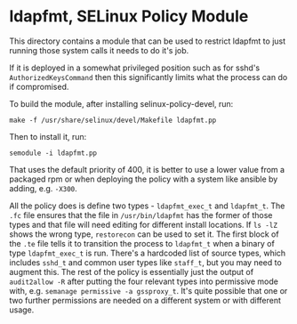 # ldapfmt, SELinux Policy Module

This directory contains a module that can be used to restrict ldapfmt
to just running those system calls it needs to do it's job.

If it is deployed in a somewhat privileged position such as for sshd's
`AuthorizedKeysCommand` then this significantly limits what the process can do
if compromised.

To build the module, after installing selinux-policy-devel, run:

    make -f /usr/share/selinux/devel/Makefile ldapfmt.pp

Then to install it, run:

    semodule -i ldapfmt.pp

That uses the default priority of 400, it is better to use a lower value from a
packaged rpm or when deploying the policy with a system like ansible by adding,
e.g. `-X300`.

All the policy does is define two types - `ldapfmt_exec_t` and `ldapfmt_t`. The
`.fc` file ensures that the file in `/usr/bin/ldapfmt` has the former of those
types and that file will need editing for different install locations. If `ls
-lZ` shows the wrong type, `restorecon` can be used to set it. The first block
of the `.te` file tells it to transition the process to `ldapfmt_t` when a
binary of type `ldapfmt_exec_t` is run. There's a hardcoded list of source
types, which includes `sshd_t` and common user types like `staff_t`, but you
may need to augment this. The rest of the policy is essentially just the output
of `audit2allow -R` after putting the four relevant types into permissive mode
with, e.g. `semanage permissive -a gssproxy_t`. It's quite possible that one or
two further permissions are needed on a different system or with different
usage.
